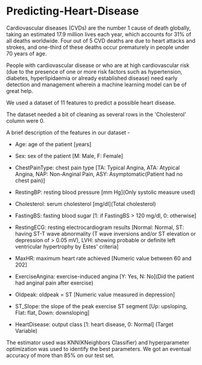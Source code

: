 # Predicting-Heart-Disease
Cardiovascular diseases (CVDs) are the number 1 cause of death globally, taking an estimated 17.9 million lives each year, which accounts for 31% of all deaths worldwide. Four out of 5 CVD deaths are due to heart attacks and strokes, and one-third of these deaths occur prematurely in people under 70 years of age.

People with cardiovascular disease or who are at high cardiovascular risk (due to the presence of one or more risk factors such as hypertension, diabetes, hyperlipidaemia or already established disease) need early detection and management wherein a machine learning model can be of great help.

We used a dataset of 11 features to predict a possible heart disease.

The dataset needed a bit of cleaning as several rows in the 'Cholesterol' column were 0.

A brief description of the features in our dataset -

* Age: age of the patient [years]

* Sex: sex of the patient [M: Male, F: Female]

* ChestPainType: chest pain type [TA: Typical Angina, ATA: Atypical Angina, NAP: Non-Anginal Pain, ASY: Asymptomatic(Patient had no chest pain)]

* RestingBP: resting blood pressure [mm Hg](Only systolic measure used)

* Cholesterol: serum cholesterol [mg/dl](Total cholesterol)

* FastingBS: fasting blood sugar [1: if FastingBS > 120 mg/dl, 0: otherwise]

* RestingECG: resting electrocardiogram results [Normal: Normal, ST: having ST-T wave abnormality (T wave inversions and/or ST elevation or depression of > 0.05 mV), LVH: showing probable or definite left ventricular hypertrophy by Estes' criteria]

* MaxHR: maximum heart rate achieved [Numeric value between 60 and 202]

* ExerciseAngina: exercise-induced angina [Y: Yes, N: No](Did the patient had anginal pain after exercise)

* Oldpeak: oldpeak = ST [Numeric value measured in depression]

* ST_Slope: the slope of the peak exercise ST segment [Up: upsloping, Flat: flat, Down: downsloping]

* HeartDisease: output class [1: heart disease, 0: Normal] (Target Variable)

The estimator used was KNN(KNeighbors Classifier) and hyperparameter optimization was used to identify the best parameters.
We got an eventual accuracy of more than 85% on our test set.
